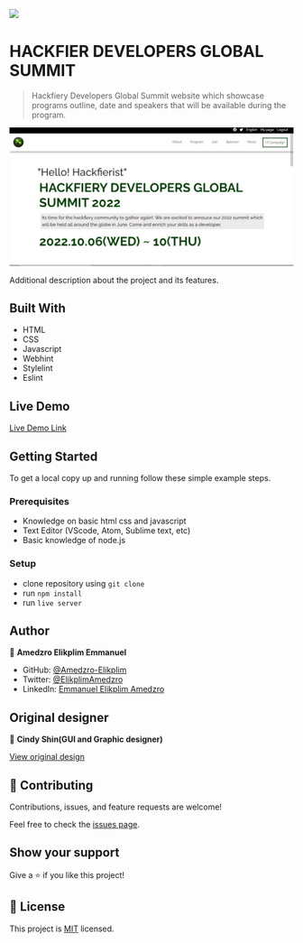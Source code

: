 ![](https://img.shields.io/badge/Microverse-blueviolet)

# HACKFIER DEVELOPERS GLOBAL SUMMIT

> Hackfiery Developers Global Summit website which showcase programs outline, date and speakers that will be available during the program.

![screenshot](./assets/images/readme-image.JPG)

Additional description about the project and its features.

## Built With

- HTML
- CSS
- Javascript
- Webhint
- Stylelint
- Eslint

## Live Demo

[Live Demo Link](https://amedzro-elikplim.github.io/capstone-project-1/)


## Getting Started

To get a local copy up and running follow these simple example steps.

### Prerequisites

- Knowledge on basic html css and javascript
- Text Editor (VScode, Atom, Sublime text, etc)
- Basic knowledge of node.js

### Setup

- clone repository using `git clone`
- run `npm install`
- run `live server`

## Author

👤 **Amedzro Elikplim Emmanuel**

- GitHub: [@Amedzro-Elikplim](https://github.com/Amedzro-Elikplim)
- Twitter: [@ElikplimAmedzro](https://twitter.com/Amedzro-Elikplim)
- LinkedIn: [Emmanuel Elikplim Amedzro](https://www.linkedin.com/in/emmanuel-elikplim-amedzro-187590125/)

## Original designer
👤 **Cindy Shin(GUI and Graphic designer)**

[View original design](https://www.behance.net/gallery/29845175/CC-Global-Summit-2015)
## 🤝 Contributing

Contributions, issues, and feature requests are welcome!

Feel free to check the [issues page](../../issues/).

## Show your support

Give a ⭐️ if you like this project!

## 📝 License

This project is [MIT](./LICENSE) licensed.
